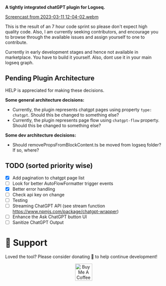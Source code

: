 **A tightly integrated chatGPT plugin for Logseq.**

[Screencast from 2023-03-11 12-04-02.webm](https://user-images.githubusercontent.com/49021233/224469295-1e9ecbce-d71d-4b3e-ac9d-4e1d7392f469.webm)

This is the result of an 7 hour code sprint so please don't expect high quality code. Also, I am currently seeking contributors, and encourage you to browse through the available issues and assign yourself to one to contribute.

Currently in early development stages and hence not available in marketplace. You have to build it yourself. Also, dont use it in your main logseq graph.

## Pending Plugin Architecture
HELP is appreciated for making these decisions.

**Some general architecture decisions:**
- Currently, the plugin represents chatgpt pages using property `type: chatgpt`. Should this be changed to something else?
- Currently, the plugin represents page flow using `chatgpt-flow` property. Should this be changed to something else?

**Some dev architecture decisions:**
- Should removePropsFromBlockContent.ts be moved from logseq folder? If so, where?

## TODO (sorted priority wise)
- [x] Add pagination to chatgpt page list
- [ ] Look for better AutoFlowFormatter trigger events
- [x] Better error handling
- [ ] Check api key on change
- [ ] Testing
- [ ] Streaming ChatGPT API (see stream function https://www.npmjs.com/package/chatgpt-wrapper)
- [ ] Enhance the Ask ChatGPT button UI
- [ ] Sanitize ChatGPT Output

# 🙏 Support
Loved the tool? Please consider donating 💸 to help continue development!<br/>
<p align="center">
<a href="https://www.buymeacoffee.com/debanjandhar12" target="_blank"><img src="https://cdn.buymeacoffee.com/buttons/v2/default-orange.png" alt="Buy Me A Coffee" height="55" style="border-radius:1px" />
</p>
